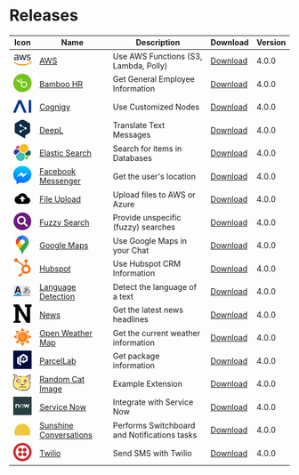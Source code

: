 # Releases

 Icon  | Name  | Description  | Download  | Version  |
|---|---|---|---|---|
| <img src="./extensions/aws/icon.png" width="40"></img> |  [AWS](./extensions/aws/) | Use AWS Functions (S3, Lambda, Polly) |  [Download](https://github.com/Cognigy/Extensions/releases/download/aws400/aws.tar.gz) |  4.0.0 |
| <img src="./extensions/bamboo-hr/icon.png" width="40"></img> |  [Bamboo HR](./extensions/bamboo-hr/) | Get General Employee Information |  [Download](https://github.com/Cognigy/Extensions/releases/download/bamboo-hr400/bamboohr.tar.gz) |  4.0.0 |
| <img src="./extensions/cognigy/icon.png" width="40"></img> |  [Cognigy](./extensions/cognigy/) | Use Customized Nodes |  [Download](https://github.com/Cognigy/Extensions/releases/download/cognigy400/cognigy.tar.gz) |  4.0.0 |
| <img src="./extensions/deepl/icon.png" width="40"></img> |  [DeepL](./extensions/deepl/) | Translate Text Messages |  [Download](https://github.com/Cognigy/Extensions/releases/download/deepl400/deepl.tar.gz) |  4.0.0 |
| <img src="./extensions/elastic-search/icon.png" width="40"></img> |  [Elastic Search](./extensions/elastic-search/) | Search for items in Databases |  [Download](https://github.com/Cognigy/Extensions/releases/download/elastic-search/elastic-search.tar.gz) |  4.0.0 |
| <img src="./extensions/facebook-messenger/icon.png" width="40"></img> |  [Facebook Messenger](./extensions/facebook-messenger/) | Get the user's location |  [Download](https://github.com/Cognigy/Extensions/releases/download/facebook-messenger400/facebook-messenger.tar.gz) |  4.0.0 |
| <img src="./extensions/file-upload/icon.png" width="40"></img> |  [File Upload](./extensions/file-upload/) | Upload files to AWS or Azure |  [Download](https://github.com/Cognigy/Extensions/releases/download/file-upload400/file-upload.tar.gz) |  4.0.0 |
| <img src="./extensions/fuzzy-search/icon.png" width="40"></img> |  [Fuzzy Search](./extensions/fuzzy-search/) | Provide unspecific (fuzzy) searches |  [Download](https://github.com/Cognigy/Extensions/releases/download/fuzzy-search400/fuzzy-search.tar.gz) |  4.0.0 |
| <img src="./extensions/google-maps/icon.png" width="40"></img> |  [Google Maps](./extensions/google-maps/) | Use Google Maps in your Chat |  [Download](https://github.com/Cognigy/Extensions/releases/download/google-maps400/google-maps.tar.gz) |  4.0.0 |
| <img src="./extensions/hubspot/icon.png" width="40"></img> |  [Hubspot](./extensions/hubspot/) | Use Hubspot CRM Information |  [Download](https://github.com/Cognigy/Extensions/releases/download/hubspot400/hubspot.tar.gz) |  4.0.0 |
| <img src="./extensions/language-detection/icon.png" width="40"></img> |  [Language Detection](./extensions/language-detection/) | Detect the language of a text |  [Download](https://github.com/Cognigy/Extensions/releases/download/language-detection400/language-detection.tar.gz) |  4.0.0 |
| <img src="./extensions/news/icon.png" width="40"></img> |  [News](./extensions/news/) | Get the latest news headlines |  [Download](https://github.com/Cognigy/Extensions/releases/download/news400/news.tar.gz) |  4.0.0 |
| <img src="./extensions/open-weather-map/icon.png" width="40"></img> |  [Open Weather Map](./extensions/open-weather-map/) | Get the current weather information |  [Download](https://github.com/Cognigy/Extensions/releases/download/open-weather-map400/open-weather-map.tar.gz) |  4.0.0 |
| <img src="./extensions/parcellab/icon.png" width="40"></img> |  [ParcelLab](./extensions/parcellab/) | Get package information|  [Download](https://github.com/Cognigy/Extensions/releases/download/parcellab400/parcellab.tar.gz) |  4.0.0 |
| <img src="./extensions/random-cat-image/icon.png" width="40"></img> |  [Random Cat Image](./extensions/random-cat-image/) | Example Extension |  [Download](https://github.com/Cognigy/Extensions/releases/download/random-cat-image400/random-cat-image.tar.gz) |  4.0.0 |
| <img src="./extensions/service-now/icon.png" width="40"></img> |  [Service Now](./extensions/service-now/) | Integrate with Service Now |  [Download](https://github.com/Cognigy/Extensions/releases/download/service-now400/service-now.tar.gz) |  4.0.0 |
| <img src="./extensions/sunshine-conversations/icon.png" width="40"></img> |  [Sunshine Conversations](./extensions/sunshine-conversations/) | Performs Switchboard and Notifications tasks|  [Download](https://github.com/Cognigy/Extensions/releases/download/sunshine-conversations400/sunshine-conversations.tar.gz) |  4.0.0 |
| <img src="./extensions/twilio/icon.png" width="40"></img> |  [Twilio](./extensions/twilio/) | Send SMS with Twilio |  [Download](https://github.com/Cognigy/Extensions/releases/download/twilio400/twilio.tar.gz) |  4.0.0 |